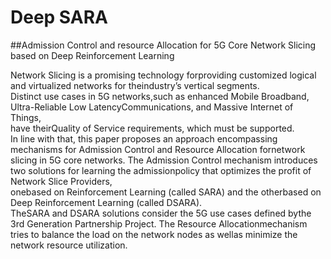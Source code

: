 # Deep SARA

##Admission Control and resource Allocation for 5G Core Network Slicing based on Deep Reinforcement Learning

Network   Slicing   is   a   promising   technology   forproviding  customized  logical  and  virtualized  networks  for  theindustry’s  vertical  segments.  
Distinct  use  cases  in  5G  networks,such as enhanced Mobile Broadband, Ultra-Reliable Low LatencyCommunications,  and  Massive  Internet  of  Things,  
have  theirQuality  of  Service  requirements,  which  must  be  supported.  
In line  with  that,  this  paper  proposes  an  approach  encompassing mechanisms for Admission Control and Resource Allocation fornetwork  slicing  in  5G  core  networks. 
The  Admission  Control mechanism  introduces  two  solutions  for  learning  the  admissionpolicy  that  optimizes  the  profit  of  Network  Slice  Providers,  
onebased  on  Reinforcement  Learning  (called  SARA)  and  the  otherbased  on  Deep  Reinforcement  Learning  (called  DSARA).  
TheSARA and DSARA solutions consider the 5G use cases defined bythe 3rd Generation Partnership Project. 
The Resource Allocationmechanism tries to balance the load on the network nodes as wellas  minimize  the  network  resource  utilization.  
